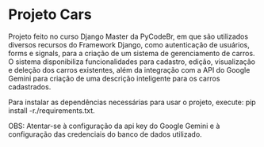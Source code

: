 # Projeto Cars
Projeto feito no curso Django Master da PyCodeBr, em que são utilizados diversos recursos do Framework Django, como autenticação de usuários, forms e signals, 
para a criação de um sistema de gerenciamento de carros.
O sistema disponibiliza funcionalidades para cadastro, edição, visualização e deleção dos carros existentes, além da integração com a API do Google Gemini para criação de uma descrição inteligente para os carros cadastrados.

Para instalar as dependências necessárias para usar o projeto, execute: pip install -r./requirements.txt.

OBS: Atentar-se à configuração da api key do Google Gemini e à configuração das credenciais do banco de dados utilizado.
